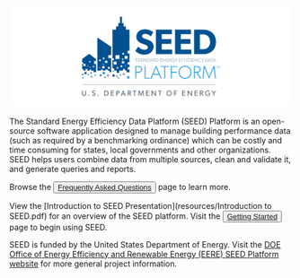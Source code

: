 ![Screenshot](images/DOE-SEED-Logo_v7.png)

The Standard Energy Efficiency Data Platform (SEED) Platform is an open-source software application designed to manage building performance data (such as required by a benchmarking ordinance) which can be costly and time consuming for states, local governments and other organizations. SEED helps users combine data from multiple sources, clean and validate it, and generate queries and reports. 

Browse the <button class="blue"><a class="button" href="faq/">Frequently Asked Questions</a></button> page to learn more.  

View the [Introduction to SEED Presentation](resources/Introduction to SEED.pdf) for an overview of the SEED platform. Visit the <button class="blue"><a class="button" href="getting_started/">Getting Started</a></button> page to begin using SEED. 

SEED is funded by the United States Department of Energy. Visit the [DOE Office of Energy Efficiency and Renewable Energy (EERE) SEED Platform website](http://energy.gov/eere/buildings/standard-energy-efficiency-data-platform) for more general project information. 
